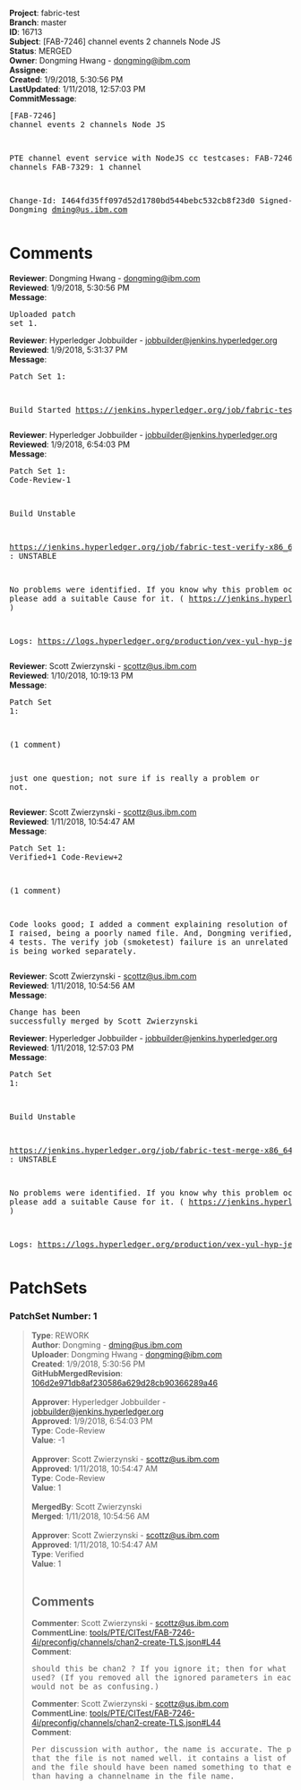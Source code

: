 <strong>Project</strong>: fabric-test<br><strong>Branch</strong>: master<br><strong>ID</strong>: 16713<br><strong>Subject</strong>: [FAB-7246] channel events 2 channels Node JS<br><strong>Status</strong>: MERGED<br><strong>Owner</strong>: Dongming Hwang - dongming@ibm.com<br><strong>Assignee</strong>:<br><strong>Created</strong>: 1/9/2018, 5:30:56 PM<br><strong>LastUpdated</strong>: 1/11/2018, 12:57:03 PM<br><strong>CommitMessage</strong>:<br><pre>[FAB-7246] channel events 2 channels Node JS

PTE channel event service with NodeJS cc testcases:
FAB-7246: 2 channels
FAB-7329: 1 channel

Change-Id: I464fd35ff097d52d1780bd544bebc532cb8f23d0
Signed-off-by: Dongming <dming@us.ibm.com>
</pre><h1>Comments</h1><strong>Reviewer</strong>: Dongming Hwang - dongming@ibm.com<br><strong>Reviewed</strong>: 1/9/2018, 5:30:56 PM<br><strong>Message</strong>: <pre>Uploaded patch set 1.</pre><strong>Reviewer</strong>: Hyperledger Jobbuilder - jobbuilder@jenkins.hyperledger.org<br><strong>Reviewed</strong>: 1/9/2018, 5:31:37 PM<br><strong>Message</strong>: <pre>Patch Set 1:

Build Started https://jenkins.hyperledger.org/job/fabric-test-verify-x86_64/662/</pre><strong>Reviewer</strong>: Hyperledger Jobbuilder - jobbuilder@jenkins.hyperledger.org<br><strong>Reviewed</strong>: 1/9/2018, 6:54:03 PM<br><strong>Message</strong>: <pre>Patch Set 1: Code-Review-1

Build Unstable 

https://jenkins.hyperledger.org/job/fabric-test-verify-x86_64/662/ : UNSTABLE

No problems were identified. If you know why this problem occurred, please add a suitable Cause for it. ( https://jenkins.hyperledger.org/job/fabric-test-verify-x86_64/662/ )

Logs: https://logs.hyperledger.org/production/vex-yul-hyp-jenkins-3/fabric-test-verify-x86_64/662</pre><strong>Reviewer</strong>: Scott Zwierzynski - scottz@us.ibm.com<br><strong>Reviewed</strong>: 1/10/2018, 10:19:13 PM<br><strong>Message</strong>: <pre>Patch Set 1:

(1 comment)

just one question; not sure if is really a problem or not.</pre><strong>Reviewer</strong>: Scott Zwierzynski - scottz@us.ibm.com<br><strong>Reviewed</strong>: 1/11/2018, 10:54:47 AM<br><strong>Message</strong>: <pre>Patch Set 1: Verified+1 Code-Review+2

(1 comment)

Code looks good; I added a comment explaining resolution of the issue I raised, being a poorly named file.
And, Dongming verified, running all 4 tests. The verify job (smoketest) failure is an unrelated issue that is being worked separately.</pre><strong>Reviewer</strong>: Scott Zwierzynski - scottz@us.ibm.com<br><strong>Reviewed</strong>: 1/11/2018, 10:54:56 AM<br><strong>Message</strong>: <pre>Change has been successfully merged by Scott Zwierzynski</pre><strong>Reviewer</strong>: Hyperledger Jobbuilder - jobbuilder@jenkins.hyperledger.org<br><strong>Reviewed</strong>: 1/11/2018, 12:57:03 PM<br><strong>Message</strong>: <pre>Patch Set 1:

Build Unstable 

https://jenkins.hyperledger.org/job/fabric-test-merge-x86_64/137/ : UNSTABLE

No problems were identified. If you know why this problem occurred, please add a suitable Cause for it. ( https://jenkins.hyperledger.org/job/fabric-test-merge-x86_64/137/ )

Logs: https://logs.hyperledger.org/production/vex-yul-hyp-jenkins-3/fabric-test-merge-x86_64/137</pre><h1>PatchSets</h1><h3>PatchSet Number: 1</h3><blockquote><strong>Type</strong>: REWORK<br><strong>Author</strong>: Dongming - dming@us.ibm.com<br><strong>Uploader</strong>: Dongming Hwang - dongming@ibm.com<br><strong>Created</strong>: 1/9/2018, 5:30:56 PM<br><strong>GitHubMergedRevision</strong>: [106d2e971db8af230586a629d28cb90366289a46](https://github.com/hyperledger-gerrit-archive/fabric-test/commit/106d2e971db8af230586a629d28cb90366289a46)<br><br><strong>Approver</strong>: Hyperledger Jobbuilder - jobbuilder@jenkins.hyperledger.org<br><strong>Approved</strong>: 1/9/2018, 6:54:03 PM<br><strong>Type</strong>: Code-Review<br><strong>Value</strong>: -1<br><br><strong>Approver</strong>: Scott Zwierzynski - scottz@us.ibm.com<br><strong>Approved</strong>: 1/11/2018, 10:54:47 AM<br><strong>Type</strong>: Code-Review<br><strong>Value</strong>: 1<br><br><strong>MergedBy</strong>: Scott Zwierzynski<br><strong>Merged</strong>: 1/11/2018, 10:54:56 AM<br><br><strong>Approver</strong>: Scott Zwierzynski - scottz@us.ibm.com<br><strong>Approved</strong>: 1/11/2018, 10:54:47 AM<br><strong>Type</strong>: Verified<br><strong>Value</strong>: 1<br><br><h2>Comments</h2><strong>Commenter</strong>: Scott Zwierzynski - scottz@us.ibm.com<br><strong>CommentLine</strong>: [tools/PTE/CITest/FAB-7246-4i/preconfig/channels/chan2-create-TLS.json#L44](https://github.com/hyperledger-gerrit-archive/fabric-test/blob/106d2e971db8af230586a629d28cb90366289a46/tools/PTE/CITest/FAB-7246-4i/preconfig/channels/chan2-create-TLS.json#L44)<br><strong>Comment</strong>: <pre>should this be chan2 ?
If you ignore it; then for what steps is it used? (If you removed all the ignored parameters in each file, then it would not be as confusing.)</pre><strong>Commenter</strong>: Scott Zwierzynski - scottz@us.ibm.com<br><strong>CommentLine</strong>: [tools/PTE/CITest/FAB-7246-4i/preconfig/channels/chan2-create-TLS.json#L44](https://github.com/hyperledger-gerrit-archive/fabric-test/blob/106d2e971db8af230586a629d28cb90366289a46/tools/PTE/CITest/FAB-7246-4i/preconfig/channels/chan2-create-TLS.json#L44)<br><strong>Comment</strong>: <pre>Per discussion with author, the name is accurate. The problem is that the file is not named well. it contains a list of org1 and org2, and the file should have been named something to that effect, rather than having a channelname in the file name.</pre></blockquote>